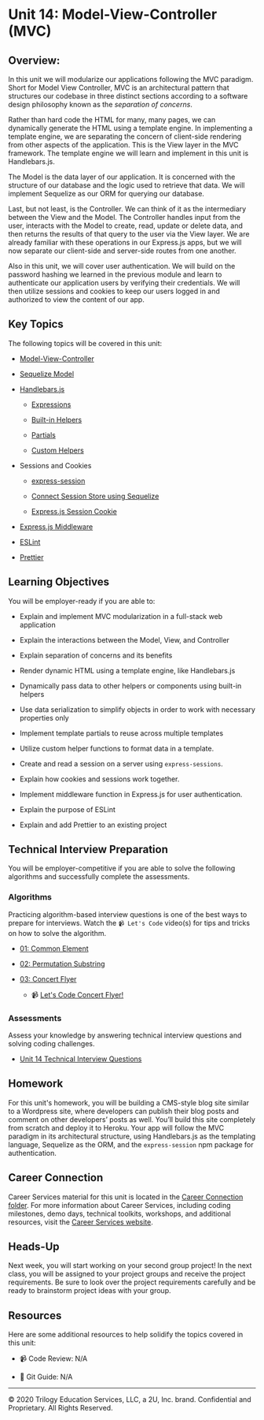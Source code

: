 # Unit 14: Model-View-Controller (MVC)

## Overview:

In this unit we will modularize our applications following the MVC paradigm. Short for Model View Controller, MVC is an architectural pattern that structures our codebase in three distinct sections according to a software design philosophy known as the _separation of concerns_.  

Rather than hard code the HTML for many, many pages, we can dynamically generate the HTML using a template engine. In implementing a template engine, we are separating the concern of client-side rendering from other aspects of the application. This is the View layer in the MVC framework. The template engine we will learn and implement in this unit is Handlebars.js.

The Model is the data layer of our application. It is concerned with the structure of our database and the logic used to retrieve that data. We will implement Sequelize as our ORM for querying our database. 

Last, but not least, is the Controller. We can think of it as the intermediary between the View and the Model. The Controller handles input from the user, interacts with the Model to create, read, update or delete data, and then returns the results of that query to the user via the View layer. We are already familiar with these operations in our Express.js apps, but we will now separate our client-side and server-side routes from one another.

Also in this unit, we will cover user authentication. We will build on the password hashing we learned in the previous module and learn to authenticate our application users by verifying their credentials. We will then utilize sessions and cookies to keep our users logged in and authorized to view the content of our app.

## Key Topics

The following topics will be covered in this unit:

* [Model-View-Controller](https://developer.mozilla.org/en-US/docs/Glossary/MVC)

* [Sequelize Model](https://sequelize.org/master/class/lib/model.js~Model.html)

* [Handlebars.js](https://www.npmjs.com/package/express-handlebars)

  * [Expressions](https://handlebarsjs.com/guide/expressions.html)

  * [Built-in Helpers](https://handlebarsjs.com/guide/builtin-helpers.html)

  * [Partials](https://handlebarsjs.com/guide/partials.html#basic-partials)

  * [Custom Helpers](https://www.npmjs.com/package/express-handlebars#helpers)

* Sessions and Cookies

  * [express-session](https://www.npmjs.com/package/express-session)

  * [Connect Session Store using Sequelize](https://www.npmjs.com/package/connect-session-sequelize) 

  * [Express.js Session Cookie](https://github.com/expressjs/session#cookie)

* [Express.js Middleware](https://expressjs.com/en/guide/using-middleware.html)

* [ESLint](https://eslint.org/docs/user-guide/configuring)

* [Prettier](https://prettier.io/docs/en/index.html)

## Learning Objectives

You will be employer-ready if you are able to:

* Explain and implement MVC modularization in a full-stack web application

* Explain the interactions between the Model, View, and Controller

* Explain separation of concerns and its benefits

* Render dynamic HTML using a template engine, like Handlebars.js

* Dynamically pass data to other helpers or components using built-in helpers

* Use data serialization to simplify objects in order to work with necessary properties only

* Implement template partials to reuse across multiple templates

* Utilize custom helper functions to format data in a template.

* Create and read a session on a server using `express-sessions`. 

* Explain how cookies and sessions work together.

* Implement middleware function in Express.js for user authentication. 

* Explain the purpose of ESLint

* Explain and add Prettier to an existing project

## Technical Interview Preparation

You will be employer-competitive if you are able to solve the following algorithms and successfully complete the assessments.

### Algorithms

Practicing algorithm-based interview questions is one of the best ways to prepare for interviews. Watch the `📹 Let's Code` video(s) for tips and tricks on how to solve the algorithm.

* [01: Common Element](../../01-Class-Content/14-MVC/03-Algorithms/01-common-element)

* [02: Permutation Substring](../../01-Class-Content/14-MVC/03-Algorithms/02-permutation-substring)

* [03: Concert Flyer](../../01-Class-Content/14-MVC/03-Algorithms/03-concert-flyer)

  * 📹 [Let's Code Concert Flyer!](https://2u-20.wistia.com/medias/42ac9axtbq)

### Assessments

Assess your knowledge by answering technical interview questions and solving coding challenges.

* [Unit 14 Technical Interview Questions](https://forms.gle/ETRxZ6CtutAfpwpg6)

## Homework

For this unit's homework, you will be building a CMS-style blog site similar to a Wordpress site, where developers can publish their blog posts and comment on other developers’ posts as well. You’ll build this site completely from scratch and deploy it to Heroku. Your app will follow the MVC paradigm in its architectural structure, using Handlebars.js as the templating language, Sequelize as the ORM, and the `express-session` npm package for authentication.

## Career Connection

Career Services material for this unit is located in the [Career Connection folder](../../01-Class-Content/14-MVC/04-Career-Connection/README.md). For more information about Career Services, including coding milestones, demo days, technical toolkits, workshops, and additional resources, visit the [Career Services website](http://bit.ly/CodingCS).

## Heads-Up

Next week, you will start working on your second group project! In the next class, you will be assigned to your project groups and receive the project requirements. Be sure to look over the project requirements carefully and be ready to brainstorm project ideas with your group.

## Resources

Here are some additional resources to help solidify the topics covered in this unit:

* 📹 Code Review: N/A

* 📖 Git Guide: N/A

---
© 2020 Trilogy Education Services, LLC, a 2U, Inc. brand. Confidential and Proprietary. All Rights Reserved.
